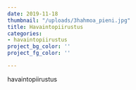 ```yaml
---
date: 2019-11-18
thumbnail: "/uploads/3hahmoa_pieni.jpg"
title: Havaintopiirustus
categories:
- havaintopiirustus
project_bg_color: ''
project_fg_color: ''

---
```

havaintopiirustus